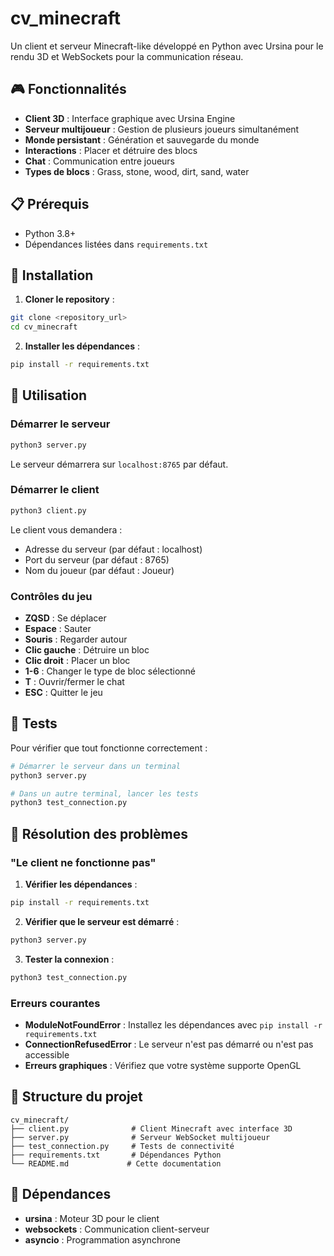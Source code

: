 # cv_minecraft

Un client et serveur Minecraft-like développé en Python avec Ursina pour le rendu 3D et WebSockets pour la communication réseau.

## 🎮 Fonctionnalités

- **Client 3D** : Interface graphique avec Ursina Engine
- **Serveur multijoueur** : Gestion de plusieurs joueurs simultanément
- **Monde persistant** : Génération et sauvegarde du monde
- **Interactions** : Placer et détruire des blocs
- **Chat** : Communication entre joueurs
- **Types de blocs** : Grass, stone, wood, dirt, sand, water

## 📋 Prérequis

- Python 3.8+
- Dépendances listées dans `requirements.txt`

## 🚀 Installation

1. **Cloner le repository** :
```bash
git clone <repository_url>
cd cv_minecraft
```

2. **Installer les dépendances** :
```bash
pip install -r requirements.txt
```

## 🎯 Utilisation

### Démarrer le serveur

```bash
python3 server.py
```

Le serveur démarrera sur `localhost:8765` par défaut.

### Démarrer le client

```bash
python3 client.py
```

Le client vous demandera :
- Adresse du serveur (par défaut : localhost)
- Port du serveur (par défaut : 8765)  
- Nom du joueur (par défaut : Joueur)

### Contrôles du jeu

- **ZQSD** : Se déplacer
- **Espace** : Sauter
- **Souris** : Regarder autour
- **Clic gauche** : Détruire un bloc
- **Clic droit** : Placer un bloc
- **1-6** : Changer le type de bloc sélectionné
- **T** : Ouvrir/fermer le chat
- **ESC** : Quitter le jeu

## 🧪 Tests

Pour vérifier que tout fonctionne correctement :

```bash
# Démarrer le serveur dans un terminal
python3 server.py

# Dans un autre terminal, lancer les tests
python3 test_connection.py
```

## 🔧 Résolution des problèmes

### "Le client ne fonctionne pas"

1. **Vérifier les dépendances** :
```bash
pip install -r requirements.txt
```

2. **Vérifier que le serveur est démarré** :
```bash
python3 server.py
```

3. **Tester la connexion** :
```bash
python3 test_connection.py
```

### Erreurs courantes

- **ModuleNotFoundError** : Installez les dépendances avec `pip install -r requirements.txt`
- **ConnectionRefusedError** : Le serveur n'est pas démarré ou n'est pas accessible
- **Erreurs graphiques** : Vérifiez que votre système supporte OpenGL

## 📁 Structure du projet

```
cv_minecraft/
├── client.py              # Client Minecraft avec interface 3D
├── server.py              # Serveur WebSocket multijoueur
├── test_connection.py     # Tests de connectivité
├── requirements.txt       # Dépendances Python
└── README.md             # Cette documentation
```

## 🔗 Dépendances

- **ursina** : Moteur 3D pour le client
- **websockets** : Communication client-serveur
- **asyncio** : Programmation asynchrone

